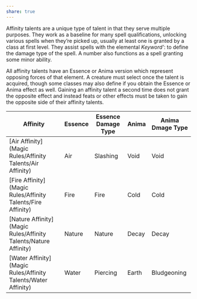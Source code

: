 ```yaml
---
share: true
---
```

Affinity talents are a unique type of talent in that they serve multiple purposes. They work as a baseline for many spell qualifications, unlocking various spells when they’re picked up, usually at least one is granted by a class at first level. They assist spells with the elemental _Keyword'_: to define the damage type of the spell. A number also functions as a spell granting some minor ability.

All affinity talents have an Essence or Anima version which represent opposing forces of that element. A creature must select once the talent is acquired, though some classes may also define if you obtain the Essence or Anima effect as well. Gaining an affinity talent a second time does not grant the opposite effect and instead feats or other effects must be taken to gain the opposite side of their affinity talents.

| Affinity                                                        | Essence | Essence Damage Type | Anima | Anima Dmage Type |
| --------------------------------------------------------------- | ------- | ------------------- | ----- | ---------------- |
| [Air Affinity](Magic Rules/Affinity Talents/Air Affinity)       | Air     | Slashing            | Void  | Void             |
| [Fire Affinity](Magic Rules/Affinity Talents/Fire Affinity)     | Fire    | Fire                | Cold  | Cold             |
| [Nature Affinity](Magic Rules/Affinity Talents/Nature Affinity) | Nature  | Nature              | Decay | Decay            |
| [Water Affinity](Magic Rules/Affinity Talents/Water Affinity)   | Water   | Piercing            | Earth | Bludgeoning      |
